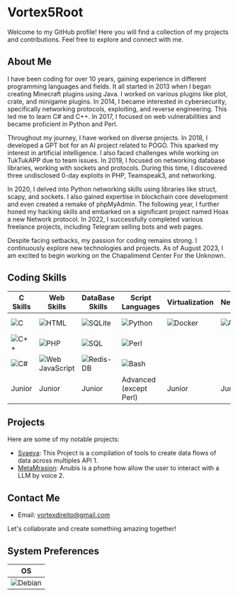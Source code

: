 # Vortex5Root

Welcome to my GitHub profile! Here you will find a collection of my projects and contributions. Feel free to explore and connect with me.

## About Me

I have been coding for over 10 years, gaining experience in different programming languages and fields. It all started in 2013 when I began creating Minecraft plugins using Java. I worked on various plugins like plot, crate, and minigame plugins. In 2014, I became interested in cybersecurity, specifically networking protocols, exploiting, and reverse engineering. This led me to learn C# and C++. In 2017, I focused on web vulnerabilities and became proficient in Python and Perl.

Throughout my journey, I have worked on diverse projects. In 2018, I developed a GPT bot for an AI project related to POGO. This sparked my interest in artificial intelligence. I also faced challenges while working on TukTukAPP due to team issues. In 2019, I focused on networking database libraries, working with sockets and protocols. During this time, I discovered three undisclosed 0-day exploits in PHP, Teamspeak3, and networking.

In 2020, I delved into Python networking skills using libraries like struct, scapy, and sockets. I also gained expertise in blockchain core development and even created a remake of phpMyAdmin. The following year, I further honed my hacking skills and embarked on a significant project named Hoax a new Network protocol. In 2022, I successfully completed various freelance projects, including Telegram selling bots and web pages.

Despite facing setbacks, my passion for coding remains strong. I continuously explore new technologies and projects. As of August 2023, I am excited to begin working on the Chapalimend Center For the Unknown.

## Coding Skills
| C Skills | Web Skills | DataBase Skills | Script Languages | Virtualization | Networking | Blockchain |
|----------|------------|-----------------|------------------|----------------|------------|------------|
| ![C](https://img.shields.io/badge/C-00599C?logo=c&logoColor=white&style=for-the-badge) | ![HTML](https://img.shields.io/badge/HTML-239120?logo=html5&logoColor=white&style=for-the-badge) | ![SQLite](https://img.shields.io/badge/SQLite-07405E?logo=sqlite&logoColor=white&style=for-the-badge) | ![Python](https://img.shields.io/badge/Python-14354C?style=flat&logo=python&logoColor=white&style=for-the-badge) | ![Docker](https://img.shields.io/badge/Docker-2496ED?logo=docker&logoColor=white&style=for-the-badge) | ![Azure](https://img.shields.io/badge/Microsoft_Azure-0089D6?logo=microsoft-azure&logoColor=white&style=for-the-badge) | ![Blockchain](https://img.shields.io/badge/Blockchain-121D33?logo=blockchain.com&logoColor=white&style=for-the-badge) |
| ![C++](https://img.shields.io/badge/C-00599C?logo=c%2B%2B&logoColor=white&style=for-the-badge) | ![PHP](https://img.shields.io/badge/PHP-777BB4?logo=php&logoColor=white&style=for-the-badge) | ![SQL](https://img.shields.io/badge/MySQL-20232A?logo=mysql&logoColor=white&style=for-the-badge) | ![Perl](https://img.shields.io/badge/Perl-39457E?logo=perl&logoColor=white&style=for-the-badge) |  |  |  |
| ![C#](https://img.shields.io/badge/C-00599C?logo=C%23&logoColor=white&style=for-the-badge) | ![Web JavaScript](https://img.shields.io/badge/JavaScript-F7DF1E?logo=javascript&logoColor=black&style=for-the-badge) | ![Redis-DB](https://img.shields.io/badge/Redis-D9281A?logo=redis&logoColor=white&style=for-the-badge) | ![Bash](https://img.shields.io/badge/Shell_Script-121011?logo=gnu-bash&logoColor=white&style=for-the-badge) |  |  |  |
| Junior | Junior | Junior | Advanced (except Perl) | Junior | Junior | Junior |

## Projects

Here are some of my notable projects:

- [Svaeva](https://github.com/Daisie-Bell/svaeva-sdk): This Project is a compilation of tools to create data flows of data across multiples API  1.
- [MetaMrasion](https://www.fchampalimaud.org/pt-pt/metamersion-healing-algorithms): Anubis is a phone how allow the user to interact with a LLM by voice 2.

## Contact Me

- Email: vortexdireito@gmail.com

Let's collaborate and create something amazing together!

## System Preferences

| OS | 
|----------------------|
| ![Debian](https://img.shields.io/badge/Debian-A81D33?style=flat&logo=debian&logoColor=white&style=for-the-badge) |

